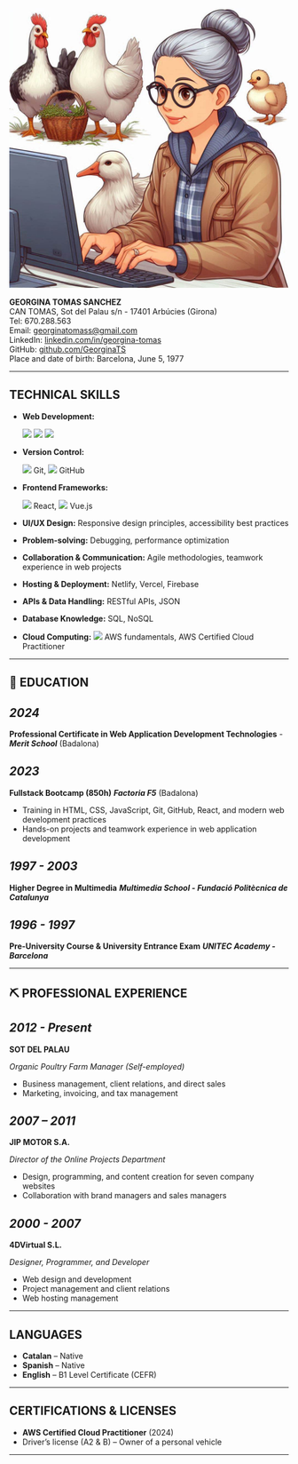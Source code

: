 ![alt text](image.png)

**GEORGINA TOMAS SANCHEZ**  
CAN TOMAS, Sot del Palau s/n - 17401 Arbúcies (Girona)  
Tel: 670.288.563  
Email: <georginatomass@gmail.com>  
LinkedIn: [linkedin.com/in/georgina-tomas](https://www.linkedin.com/in/georgina-tomas/)  
GitHub: [github.com/GeorginaTS](https://github.com/GeorginaTS)  
Place and date of birth: Barcelona, June 5, 1977

---

## **TECHNICAL SKILLS**

- **Web Development:**

  <img src="https://cdn.jsdelivr.net/gh/devicons/devicon/icons/html5/html5-original.svg" width="100px">  
  <img src="https://cdn.jsdelivr.net/gh/devicons/devicon/icons/css3/css3-original.svg" width="100px"> <img src="https://cdn.jsdelivr.net/gh/devicons/devicon/icons/javascript/javascript-original.svg" width="100px">

- **Version Control:**

  <img src="https://cdn.jsdelivr.net/gh/devicons/devicon/icons/git/git-original.svg" width="100px"> Git, <img src="https://cdn.jsdelivr.net/gh/devicons/devicon/icons/github/github-original.svg" width="100px"> GitHub

- **Frontend Frameworks:**

  <img src="https://cdn.jsdelivr.net/gh/devicons/devicon/icons/react/react-original.svg" width="100px"> React, <img src="https://cdn.jsdelivr.net/gh/devicons/devicon/icons/vuejs/vuejs-original.svg" width="100px"> Vue.js

- **UI/UX Design:** Responsive design principles, accessibility best practices
- **Problem-solving:** Debugging, performance optimization
- **Collaboration & Communication:** Agile methodologies, teamwork experience in web projects
- **Hosting & Deployment:** Netlify, Vercel, Firebase
- **APIs & Data Handling:** RESTful APIs, JSON
- **Database Knowledge:** SQL, NoSQL
- **Cloud Computing:** <img src="https://cdn.jsdelivr.net/gh/devicons/devicon/icons/amazonwebservices/amazonwebservices-original.svg" width="100px"> AWS fundamentals, AWS Certified Cloud Practitioner

---

## **📖 EDUCATION**

## *2024*

**Professional Certificate in Web Application Development Technologies** -
***Merit School*** (Badalona)

## *2023*

**Fullstack Bootcamp (850h)**
***Factoria F5*** (Badalona)

- Training in HTML, CSS, JavaScript, Git, GitHub, React, and modern web development practices
- Hands-on projects and teamwork experience in web application development

## *1997 - 2003*

**Higher Degree in Multimedia**
***Multimedia School - Fundació Politècnica de Catalunya***

## *1996 - 1997*

**Pre-University Course & University Entrance Exam**
***UNITEC Academy - Barcelona***

---

## **⛏️ PROFESSIONAL EXPERIENCE**

## *2012 - Present*

**SOT DEL PALAU**

*Organic Poultry Farm Manager (Self-employed)*  

- Business management, client relations, and direct sales
- Marketing, invoicing, and tax management
  
## *2007 – 2011*

**JIP MOTOR S.A.**

*Director of the Online Projects Department*  

- Design, programming, and content creation for seven company websites
- Collaboration with brand managers and sales managers

## *2000 - 2007*

**4DVirtual S.L.**

*Designer, Programmer, and Developer*  

- Web design and development
- Project management and client relations
- Web hosting management

---

## **LANGUAGES**

- **Catalan** – Native
- **Spanish** – Native
- **English** – B1 Level Certificate (CEFR)

---

## **CERTIFICATIONS & LICENSES**

- **AWS Certified Cloud Practitioner** (2024)
- Driver’s license (A2 & B) – Owner of a personal vehicle

---
